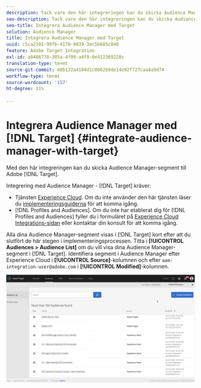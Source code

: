 ```yaml
---
description: Tack vare den här integreringen kan du skicka Audience Manager-segment till Target.
seo-description: Tack vare den här integreringen kan du skicka Audience Manager-segment till Target.
seo-title: Integrera Audience Manager med Target
solution: Audience Manager
title: Integrera Audience Manager med Target
uuid: c5ca2101-99fb-4178-9839-3ec5b605c040
feature: Adobe Target Integration
exl-id: a8486778-305a-4f09-a4f8-0e412369228c
translation-type: tm+mt
source-git-commit: 48b122a4184d1c0662b9de14e92f727caa4a9d74
workflow-type: tm+mt
source-wordcount: '157'
ht-degree: 11%

---
```


# Integrera Audience Manager med [!DNL Target] {#integrate-audience-manager-with-target}

Med den här integreringen kan du skicka Audience Manager-segment till Adobe [!DNL Target].

Integrering med Audience Manager - [!DNL Target] kräver:

* Tjänsten [Experience Cloud](https://docs.adobe.com/content/help/sv-SE/id-service/using/home.html). Om du inte använder den här tjänsten läser du [implementeringsguiderna](https://docs.adobe.com/content/help/en/id-service/using/implementation/implementation-guides.html) för att komma igång.
* [!DNL Profiles and Audiences]. Om du inte har etablerat dig för [!DNL Profiles and Audiences] fyller du i formuläret på [Experience Cloud Integrations-sidan](https://adobe.allegiancetech.com/cgi-bin/qwebcorporate.dll?idx=X8SVES) eller kontaktar din konsult för att komma igång.

Alla dina Audience Manager-segment visas i [!DNL Target] kort efter att du slutfört de här stegen i implementeringsprocessen. Titta i **[!UICONTROL Audiences > Audience List]** om du vill visa dina Audience Manager-segment i [!DNL Target]. Identifiera segment i Audience Manager efter Experience Cloud i **[!UICONTROL Source]**-kolumnen och efter `aam-integration-user@adobe.com` i **[!UICONTROL Modified]**-kolumnen.

![](../assets/target.png)
